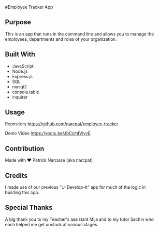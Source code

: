 #Employee Tracker App

## Purpose

This is an app that runs in the command line and allows you to manage the employees, departments and roles of your organization.

## Built With

- JavaScript
- Node.js
- Express.js
- SQL
- mysql2
- console.table
- inquirer

## Usage

Repository
https://github.com/narcpat/employee-tracker

Demo Video
https://youtu.be/JbCcmIViyvE

## Contribution

Made with ❤️ Patrick Narcisse (aka narcpat)

## Credits

I made use of our previous "U-Develop-It" app for much of the logic in building this app.

## Special Thanks

A big thank you to my Teacher's assistant Mija and to my tutor Sachin who each helped me get unstuck at various stages.
